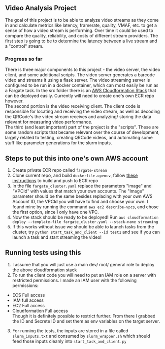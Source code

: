 ## Video Analysis Project 
The goal of this project is to be able to analyze video streams as they come in and calculate metrics like latency, 
framerate, quality, VMAF, etc. to get a sense of how a video stream is performing. Over time it could be used to compare 
the quality, reliability, and costs of different stream providers. The first step is going to be to determine the latency 
between a live stream and a "control" stream. 

### Progress so far 
There is three major components to this project - the video server, the video client, and some additional scripts. 
The video server generates a barcode video and streams it using a flask server. The video streaming server is configured 
to be run in a docker container, which can most easily be run as a Fargate task. In the src folder there is an [AWS 
Cloudformation Stack](https://docs.aws.amazon.com/AWSCloudFormation/latest/UserGuide/stacks.html) that can be deployed
easily. Currently will need to create one's own ECR repo however.  
The second portion is the video receiving client. The client code is responsible for locating and receiving the video
stream, as well as decoding the QRCode's the video stream receives and analyzing/ storing the data relevant for measuring 
video performance.  
The third (and least important) part of the project is the "scripts". These are some random scripts that became relevant 
over the course of development, largely related to testing, creating QRCode videos, and automating some stuff like 
parameter generations for the slurm inputs. 

## Steps to put this into one's own AWS account
1. Create private ECR repo called `fargate-stream`
2. Clone current repo, and build `dockerfile.opencv`, follow [these instructions](https://docs.aws.amazon.com/AmazonECR/latest/userguide/docker-push-ecr-image.html)
to build and push to ECR repo
3. In the file `fargate_cluster.yaml` replace the parameters "Image" and "VPCId" with values that match your own accounts.
The "Image" parameter should be the same besides replacing with your own AWS Account ID, the VPCId you will have to find and choose your own.
I found mine by running the command `aws ec2 describe-vpcs`, and chose the first option, since I only have one VPC.
4. Now the stack should be ready to be deployed! Run `aws cloudformation deploy --template-file fargate_cluster.yaml --stack-name streaming`
5. If this works without issue we should be able to launch tasks from the cluster, try `python start_task_and_client --id test1` and see if
you can launch a task and start streaming the video!

## Running tests using this 
1. I assume that you will just use a main dev/ root/ general role to deploy the above cloudformation stack
2. To run the client code you will need to put an IAM role on a server with restricted permissions. I made an IAM user with the following permissions:
* ECS Full access
* IAM full access
* EC2 Full access
* Cloudformation Full access  
Though it is definitely possible to restrict further. From there I grabbed the ID and Secrete ID and set them as env variables
on the target server.  
3. For running the tests, the inputs are stored in a file called `slurm_inputs.txt` and consumed by `slurm_wrapper.sh` which should feed those inputs cleanly into `start_task_and_client.py`